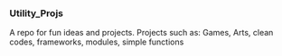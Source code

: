 ### Utility_Projs
A repo for fun ideas and projects.
Projects such as:
Games, Arts, clean codes, frameworks, modules, simple functions
